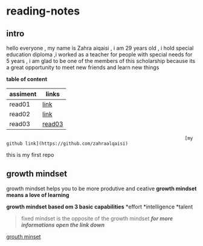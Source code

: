 # reading-notes
## intro 


hello everyone , my name is Zahra aiqaisi , i am 29 years old , i hold special education diploma ,i worked as a teacher for people with special needs for 5 years , i am glad to be one of the members of this scholarship because  its a great opportunity to meet new friends and learn new things                                                        


**table of content**

| assiment | links  |
| --- | --- |
| read01 |[link](https://zahraalqaisi.github.io/reading-notes/read01) |
| read02 | [link](https://zahraalqaisi.github.io/reading-notes/read02) |
| read03 | [read03](https://zahraalqaisi.github.io/reading-notes/read03) |


                                                                      [my github link](https://github.com/zahraalqaisi)
this is my first repo
## growth mindset 
growth mindset helps you to be more produtive and ceative
**growth mindset means a love of learning**

**growth mindset based om 3 basic capabilities**
*effort
*intelligence
*talent

> fixed mindset
> is the opposite of the growth mindset
***for more informations open the link down***

[grouth minset](https://www.atlassian.com/blog/inside-atlassian/growth-mindset)
